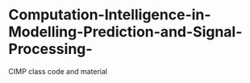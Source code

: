 # Computation-Intelligence-in-Modelling-Prediction-and-Signal-Processing-
CIMP class code and material
